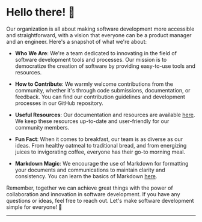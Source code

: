 # Hello there! 👋

Our organization is all about making software development more accessible and straightforward, with a vision that everyone can be a product manager and an engineer. Here's a snapshot of what we're about:

- **Who We Are**: We're a team dedicated to innovating in the field of software development tools and processes. Our mission is to democratize the creation of software by providing easy-to-use tools and resources.

- **How to Contribute**: We warmly welcome contributions from the community, whether it's through code submissions, documentation, or feedback. You can find our contribution guidelines and development processes in our GitHub repository.

- **Useful Resources**: Our documentation and resources are available [here](https://github.com/your-organization/docs). We keep these resources up-to-date and user-friendly for our community members.

- **Fun Fact**: When it comes to breakfast, our team is as diverse as our ideas. From healthy oatmeal to traditional bread, and from energizing juices to invigorating coffee, everyone has their go-to morning meal.

- **Markdown Magic**: We encourage the use of Markdown for formatting your documents and communications to maintain clarity and consistency. You can learn the basics of Markdown [here](https://docs.github.com/github/writing-on-github/getting-started-with-writing-and-formatting-on-github/basic-writing-and-formatting-syntax).

Remember, together we can achieve great things with the power of collaboration and innovation in software development. If you have any questions or ideas, feel free to reach out. Let's make software development simple for everyone! 🚀

---

